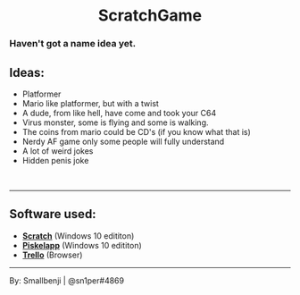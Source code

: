 <h1 align="center">ScratchGame</h1>

<h3>Haven't got a name idea yet.</h3>

## Ideas:
* Platformer
* Mario like platformer, but with a twist
* A dude, from like hell, have come and took your C64
* Virus monster, some is flying and some is walking.
* The coins from mario could be CD's (if you know what that is)
* Nerdy AF game only some people will fully understand
* A lot of weird jokes
* Hidden penis joke

<br>

___

## Software used:
* [**Scratch**](https://scratch.mit.edu/) (Windows 10 edititon)
* [**Piskelapp**](https://www.piskelapp.com/) (Windows 10 edititon)
* [**Trello**](https://www.trello.com/) (Browser)
___
By: Smallbenji | @sn1per#4869
